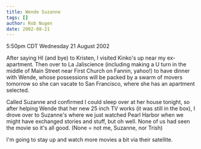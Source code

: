 ```yaml
---
title: Wende Suzanne
tags: []
author: Rob Nugen
date: 2002-08-21
---
```


<p class=date>5:50pm CDT Wednesday 21 August 2002</p>

<p>After saying HI (and bye) to Kristen, I visited Kinko's up near my
ex-apartment.  Then over to La Jaliscience (including making a U turn
in the middle of Main Street near First Church on Fannin, yahoo!) to
have dinner with Wende, whose possessions will be packed by a swarm of
movers tomorrow so she can vacate to San Francisco, where she has an
apartment selected.</p>

<p>Called Suzanne and confirmed I could sleep over at her house
tonight, so after helping Wende that her new 25 inch TV works (it was
still in the box), I drove over to Suzanne's where we just watched
Pearl Harbor when we might have exchanged stories and stuff, but oh
well.  None of us had seen the movie so it's all good.  (None = not
me, Suzanne, nor Trish)</p>

<p>I'm going to stay up and watch more movies a bit via their
satellite.</p>

